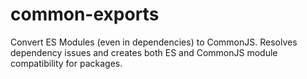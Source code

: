 # common-exports
Convert ES Modules (even in dependencies) to CommonJS. Resolves dependency issues and creates both ES and CommonJS module compatibility for packages.


